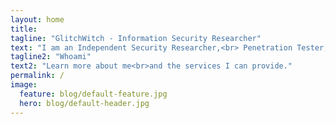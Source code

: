 ```yaml
---
layout: home
title:
tagline: "GlitchWitch - Information Security Researcher"
text: "I am an Independent Security Researcher,<br> Penetration Tester, and Bug Hunter."
tagline2: "Whoami"
text2: "Learn more about me<br>and the services I can provide."
permalink: /
image:
  feature: blog/default-feature.jpg
  hero: blog/default-header.jpg
---
```

